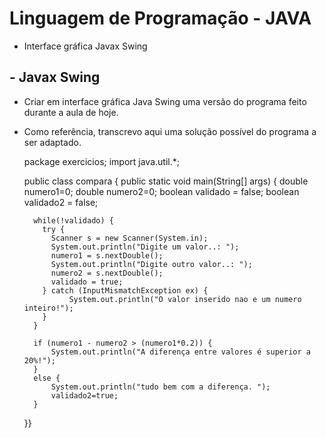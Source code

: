# Linguagem de Programação - JAVA

* Interface gráfica Javax Swing

## - Javax Swing

* Criar em interface gráfica Java Swing uma versão do programa feito durante a aula de hoje. 
* Como referência, transcrevo aqui uma solução possível do programa a ser adaptado.

    
    package exercicios;
    import java.util.*;

    public class compara {
        public static void main(String[] args) {
        double numero1=0;
        double numero2=0;
        boolean validado = false;
        boolean validado2 = false;

	    while(!validado) {
	      try {
	        Scanner s = new Scanner(System.in);
	        System.out.println("Digite um valor..: ");
	        numero1 = s.nextDouble();
	        System.out.println("Digite outro valor..: ");
	        numero2 = s.nextDouble();
	        validado = true;
	      } catch (InputMismatchException ex) {
	            System.out.println("O valor inserido nao e um numero inteiro!");
	      }
	    }

	    if (numero1 - numero2 > (numero1*0.2)) {
	    	System.out.println("A diferença entre valores é superior a 20%!");
	    }
	    else {
	        System.out.println("tudo bem com a diferença. ");
	    	validado2=true;
        }
    }}

